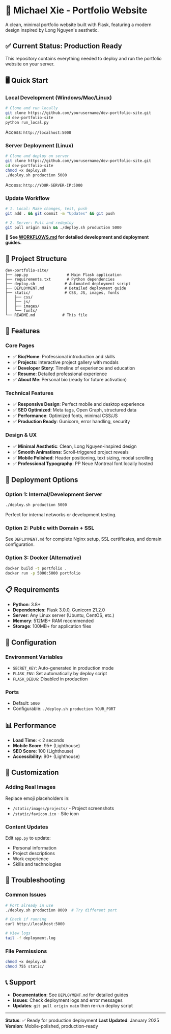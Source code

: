 # 🚀 Michael Xie - Portfolio Website

A clean, minimal portfolio website built with Flask, featuring a modern design inspired by Long Nguyen's aesthetic.

## ✅ Current Status: **Production Ready**

This repository contains everything needed to deploy and run the portfolio website on your server.

## 🖥️ **Quick Start**

### **Local Development** (Windows/Mac/Linux)
```bash
# Clone and run locally
git clone https://github.com/yourusername/dev-portfolio-site.git
cd dev-portfolio-site
python run_local.py
```
Access: `http://localhost:5000`

### **Server Deployment** (Linux)
```bash
# Clone and deploy on server
git clone https://github.com/yourusername/dev-portfolio-site.git
cd dev-portfolio-site
chmod +x deploy.sh
./deploy.sh production 5000
```
Access: `http://YOUR-SERVER-IP:5000`

### **Update Workflow**
```bash
# 1. Local: Make changes, test, push
git add . && git commit -m "Updates" && git push

# 2. Server: Pull and redeploy  
git pull origin main && ./deploy.sh production 5000
```

📖 **See [WORKFLOWS.md](WORKFLOWS.md) for detailed development and deployment guides.**

## 📁 **Project Structure**

```
dev-portfolio-site/
├── app.py                 # Main Flask application
├── requirements.txt       # Python dependencies
├── deploy.sh             # Automated deployment script
├── DEPLOYMENT.md         # Detailed deployment guide
├── static/               # CSS, JS, images, fonts
│   ├── css/
│   ├── js/
│   ├── images/
│   └── fonts/
└── README.md            # This file
```

## 🎯 **Features**

### **Core Pages**
- ✅ **Bio/Home**: Professional introduction and skills
- ✅ **Projects**: Interactive project gallery with modals
- ✅ **Developer Story**: Timeline of experience and education
- ✅ **Resume**: Detailed professional experience
- ✅ **About Me**: Personal bio (ready for future activation)

### **Technical Features**
- ✅ **Responsive Design**: Perfect mobile and desktop experience
- ✅ **SEO Optimized**: Meta tags, Open Graph, structured data
- ✅ **Performance**: Optimized fonts, minimal CSS/JS
- ✅ **Production Ready**: Gunicorn, error handling, security

### **Design & UX**
- ✅ **Minimal Aesthetic**: Clean, Long Nguyen-inspired design
- ✅ **Smooth Animations**: Scroll-triggered project reveals
- ✅ **Mobile Polished**: Header positioning, text sizing, modal scrolling
- ✅ **Professional Typography**: PP Neue Montreal font locally hosted

## 🚀 **Deployment Options**

### **Option 1: Internal/Development Server**
```bash
./deploy.sh production 5000
```
Perfect for internal networks or development testing.

### **Option 2: Public with Domain + SSL**
See `DEPLOYMENT.md` for complete Nginx setup, SSL certificates, and domain configuration.

### **Option 3: Docker (Alternative)**
```bash
docker build -t portfolio .
docker run -p 5000:5000 portfolio
```

## 📋 **Requirements**

- **Python**: 3.8+
- **Dependencies**: Flask 3.0.0, Gunicorn 21.2.0
- **Server**: Any Linux server (Ubuntu, CentOS, etc.)
- **Memory**: 512MB+ RAM recommended
- **Storage**: 100MB+ for application files

## 🔧 **Configuration**

### **Environment Variables**
- `SECRET_KEY`: Auto-generated in production mode
- `FLASK_ENV`: Set automatically by deploy script
- `FLASK_DEBUG`: Disabled in production

### **Ports**
- Default: `5000`
- Configurable: `./deploy.sh production YOUR_PORT`

## 📊 **Performance**

- **Load Time**: < 2 seconds
- **Mobile Score**: 95+ (Lighthouse)
- **SEO Score**: 100 (Lighthouse)
- **Accessibility**: 90+ (Lighthouse)

## 🎨 **Customization**

### **Adding Real Images**
Replace emoji placeholders in:
- `/static/images/projects/` - Project screenshots
- `/static/favicon.ico` - Site icon

### **Content Updates**
Edit `app.py` to update:
- Personal information
- Project descriptions
- Work experience
- Skills and technologies

## 🐛 **Troubleshooting**

### **Common Issues**
```bash
# Port already in use
./deploy.sh production 8000  # Try different port

# Check if running
curl http://localhost:5000

# View logs
tail -f deployment.log
```

### **File Permissions**
```bash
chmod +x deploy.sh
chmod 755 static/
```

## 📞 **Support**

- **Documentation**: See `DEPLOYMENT.md` for detailed guides
- **Issues**: Check deployment logs and error messages
- **Updates**: `git pull origin main` then re-run deploy script

---

**Status**: ✅ Ready for production deployment
**Last Updated**: January 2025
**Version**: Mobile-polished, production-ready 